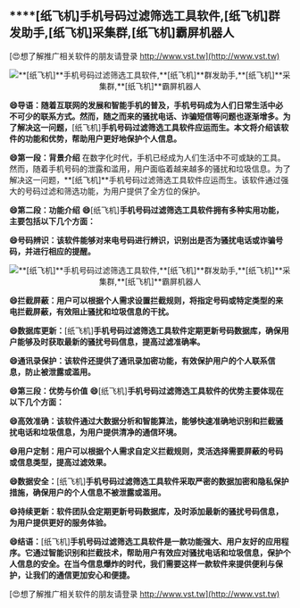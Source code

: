 ## ****[纸飞机]**手机号码过滤筛选工具软件,**[纸飞机]**群发助手,**[纸飞机]**采集群,**[纸飞机]**霸屏机器人**

[😍想了解推广相关软件的朋友请登录 http://www.vst.tw](http://www.vst.tw)

 <center><img src="https://vst.tw/MP4/tuiguang/png/2.png" alt="**[纸飞机]**手机号码过滤筛选工具软件,**[纸飞机]**群发助手,**[纸飞机]**采集群,**[纸飞机]**霸屏机器人"></center>

**😄导语：随着互联网的发展和智能手机的普及，手机号码成为人们日常生活中必不可少的联系方式。然而，随之而来的骚扰电话、诈骗短信等问题也逐渐增多。为了解决这一问题，**[纸飞机]**手机号码过滤筛选工具软件应运而生。本文将介绍该软件的功能和优势，帮助用户更好地保护个人信息。**

**😄第一段：背景介绍**
在数字化时代，手机已经成为人们生活中不可或缺的工具。然而，随着手机号码的泄露和滥用，用户面临着越来越多的骚扰和垃圾信息。为了解决这一问题，**[纸飞机]**手机号码过滤筛选工具软件应运而生。该软件通过强大的号码过滤和筛选功能，为用户提供了全方位的保护。

**😄第二段：功能介绍**
**😄**[纸飞机]**手机号码过滤筛选工具软件拥有多种实用功能，主要包括以下几个方面：**

**😄号码辨识：该软件能够对来电号码进行辨识，识别出是否为骚扰电话或诈骗号码，并进行相应的提醒。**

 <center><img src="https://vst.tw/MP4/tuiguang/png/5.png" alt="**[纸飞机]**手机号码过滤筛选工具软件,**[纸飞机]**群发助手,**[纸飞机]**采集群,**[纸飞机]**霸屏机器人"></center>

**😄拦截屏蔽：用户可以根据个人需求设置拦截规则，将指定号码或特定类型的来电拦截屏蔽，有效阻止骚扰和垃圾信息的干扰。**

**😄数据库更新：**[纸飞机]**手机号码过滤筛选工具软件定期更新号码数据库，确保用户能够及时获取最新的骚扰号码信息，提高过滤准确率。**

**😄通讯录保护：该软件还提供了通讯录加密功能，有效保护用户的个人联系信息，防止被泄露或滥用。**

**😄第三段：优势与价值**
**😄**[纸飞机]**手机号码过滤筛选工具软件的优势主要体现在以下几个方面：**

**😄高效准确：该软件通过大数据分析和智能算法，能够快速准确地识别和拦截骚扰电话和垃圾信息，为用户提供清净的通信环境。**

**😄用户定制：用户可以根据个人需求自定义拦截规则，灵活选择需要屏蔽的号码或信息类型，提高过滤效果。**

**😄数据安全：**[纸飞机]**手机号码过滤筛选工具软件采取严密的数据加密和隐私保护措施，确保用户的个人信息不被泄露或滥用。**

**😄持续更新：软件团队会定期更新号码数据库，及时添加最新的骚扰号码信息，为用户提供更好的服务体验。**

**😄结语：**[纸飞机]**手机号码过滤筛选工具软件是一款功能强大、用户友好的应用程序。它通过智能识别和拦截技术，帮助用户有效应对骚扰电话和垃圾信息，保护个人信息的安全。在当今信息爆炸的时代，我们需要这样一款软件来提供便利与保护，让我们的通信更加安心和便捷。**

[😍想了解推广相关软件的朋友请登录 http://www.vst.tw](http://www.vst.tw)



